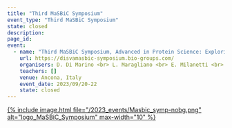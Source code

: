 ```yaml
---
title: "Third MaSBiC Symposium"
event_type: "Third MaSBiC Symposium"
state: closed
description: 
page_id: 
event:
  - name: "Third MaSBiC Symposium, Advanced in Protein Science: Exploring Structure, Function, and Beyond"
    url: https://disvamasbic-symposium.bio-groups.com/
    organisers: D. Di Marino <br> L. Maragliano <br> E. Milanetti <br> D. Raimondo
    teachers: []
    venue: Ancona, Italy
    event_date: 2023/09/20-22
    state: closed
---
```




[{% include image.html file="/2023_events/Masbic_symp-nobg.png" alt="logo_MaSBiC_Symposium" max-width="10" %}](https://disvamasbic-symposium.bio-groups.com/)
